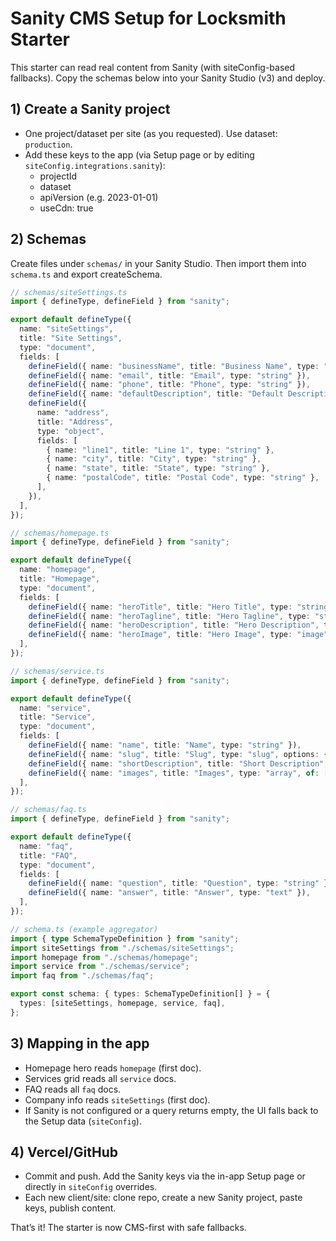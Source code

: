 # Sanity CMS Setup for Locksmith Starter

This starter can read real content from Sanity (with siteConfig-based fallbacks). Copy the schemas below into your Sanity Studio (v3) and deploy.

## 1) Create a Sanity project
- One project/dataset per site (as you requested). Use dataset: `production`.
- Add these keys to the app (via Setup page or by editing `siteConfig.integrations.sanity`):
  - projectId
  - dataset
  - apiVersion (e.g. 2023-01-01)
  - useCdn: true

## 2) Schemas
Create files under `schemas/` in your Sanity Studio. Then import them into `schema.ts` and export createSchema.

```ts
// schemas/siteSettings.ts
import { defineType, defineField } from "sanity";

export default defineType({
  name: "siteSettings",
  title: "Site Settings",
  type: "document",
  fields: [
    defineField({ name: "businessName", title: "Business Name", type: "string" }),
    defineField({ name: "email", title: "Email", type: "string" }),
    defineField({ name: "phone", title: "Phone", type: "string" }),
    defineField({ name: "defaultDescription", title: "Default Description", type: "text" }),
    defineField({
      name: "address",
      title: "Address",
      type: "object",
      fields: [
        { name: "line1", title: "Line 1", type: "string" },
        { name: "city", title: "City", type: "string" },
        { name: "state", title: "State", type: "string" },
        { name: "postalCode", title: "Postal Code", type: "string" },
      ],
    }),
  ],
});
```

```ts
// schemas/homepage.ts
import { defineType, defineField } from "sanity";

export default defineType({
  name: "homepage",
  title: "Homepage",
  type: "document",
  fields: [
    defineField({ name: "heroTitle", title: "Hero Title", type: "string" }),
    defineField({ name: "heroTagline", title: "Hero Tagline", type: "string" }),
    defineField({ name: "heroDescription", title: "Hero Description", type: "text" }),
    defineField({ name: "heroImage", title: "Hero Image", type: "image", options: { hotspot: true } }),
  ],
});
```

```ts
// schemas/service.ts
import { defineType, defineField } from "sanity";

export default defineType({
  name: "service",
  title: "Service",
  type: "document",
  fields: [
    defineField({ name: "name", title: "Name", type: "string" }),
    defineField({ name: "slug", title: "Slug", type: "slug", options: { source: "name" } }),
    defineField({ name: "shortDescription", title: "Short Description", type: "text" }),
    defineField({ name: "images", title: "Images", type: "array", of: [{ type: "image", options: { hotspot: true } }] }),
  ],
});
```

```ts
// schemas/faq.ts
import { defineType, defineField } from "sanity";

export default defineType({
  name: "faq",
  title: "FAQ",
  type: "document",
  fields: [
    defineField({ name: "question", title: "Question", type: "string" }),
    defineField({ name: "answer", title: "Answer", type: "text" }),
  ],
});
```

```ts
// schema.ts (example aggregator)
import { type SchemaTypeDefinition } from "sanity";
import siteSettings from "./schemas/siteSettings";
import homepage from "./schemas/homepage";
import service from "./schemas/service";
import faq from "./schemas/faq";

export const schema: { types: SchemaTypeDefinition[] } = {
  types: [siteSettings, homepage, service, faq],
};
```

## 3) Mapping in the app
- Homepage hero reads `homepage` (first doc).
- Services grid reads all `service` docs.
- FAQ reads all `faq` docs.
- Company info reads `siteSettings` (first doc).
- If Sanity is not configured or a query returns empty, the UI falls back to the Setup data (`siteConfig`).

## 4) Vercel/GitHub
- Commit and push. Add the Sanity keys via the in-app Setup page or directly in `siteConfig` overrides.
- Each new client/site: clone repo, create a new Sanity project, paste keys, publish content.

That’s it! The starter is now CMS-first with safe fallbacks.
